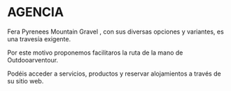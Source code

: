 # AGENCIA

Fera Pyrenees Mountain Gravel , con sus diversas opciones y variantes, es una travesía exigente.

Por este motivo proponemos facilitaros la ruta de la mano de Outdooarventour.

Podéis acceder a servicios, productos y reservar alojamientos a través de su sitio web.
